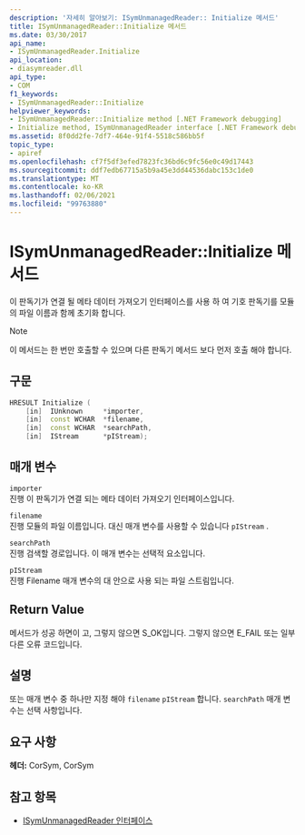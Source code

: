 ```yaml
---
description: '자세히 알아보기: ISymUnmanagedReader:: Initialize 메서드'
title: ISymUnmanagedReader::Initialize 메서드
ms.date: 03/30/2017
api_name:
- ISymUnmanagedReader.Initialize
api_location:
- diasymreader.dll
api_type:
- COM
f1_keywords:
- ISymUnmanagedReader::Initialize
helpviewer_keywords:
- ISymUnmanagedReader::Initialize method [.NET Framework debugging]
- Initialize method, ISymUnmanagedReader interface [.NET Framework debugging]
ms.assetid: 8f0dd2fe-7df7-464e-91f4-5518c586bb5f
topic_type:
- apiref
ms.openlocfilehash: cf7f5df3efed7823fc36bd6c9fc56e0c49d17443
ms.sourcegitcommit: ddf7edb67715a5b9a45e3dd44536dabc153c1de0
ms.translationtype: MT
ms.contentlocale: ko-KR
ms.lasthandoff: 02/06/2021
ms.locfileid: "99763880"
---
```

# <a name="isymunmanagedreaderinitialize-method"></a>ISymUnmanagedReader::Initialize 메서드

이 판독기가 연결 될 메타 데이터 가져오기 인터페이스를 사용 하 여 기호 판독기를 모듈의 파일 이름과 함께 초기화 합니다.  
  
> [!NOTE]
> 이 메서드는 한 번만 호출할 수 있으며 다른 판독기 메서드 보다 먼저 호출 해야 합니다.  
  
## <a name="syntax"></a>구문  
  
```cpp  
HRESULT Initialize (  
    [in]  IUnknown     *importer,  
    [in]  const WCHAR  *filename,  
    [in]  const WCHAR  *searchPath,  
    [in]  IStream      *pIStream);  
```  
  
## <a name="parameters"></a>매개 변수  

 `importer`  
 진행 이 판독기가 연결 되는 메타 데이터 가져오기 인터페이스입니다.  
  
 `filename`  
 진행 모듈의 파일 이름입니다. 대신 매개 변수를 사용할 수 있습니다 `pIStream` .  
  
 `searchPath`  
 진행 검색할 경로입니다. 이 매개 변수는 선택적 요소입니다.  
  
 `pIStream`  
 진행 Filename 매개 변수의 대 안으로 사용 되는 파일 스트림입니다.  
  
## <a name="return-value"></a>Return Value  

 메서드가 성공 하면이 고, 그렇지 않으면 S_OK입니다. 그렇지 않으면 E_FAIL 또는 일부 다른 오류 코드입니다.  
  
## <a name="remarks"></a>설명  

 또는 매개 변수 중 하나만 지정 해야 `filename` `pIStream` 합니다. `searchPath` 매개 변수는 선택 사항입니다.  
  
## <a name="requirements"></a>요구 사항  

 **헤더:** CorSym, CorSym  
  
## <a name="see-also"></a>참고 항목

- [ISymUnmanagedReader 인터페이스](isymunmanagedreader-interface.md)
